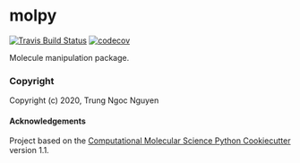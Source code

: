 molpy
==============================
[//]: # (Badges)
[![Travis Build Status](https://travis-ci.com/REPLACE_WITH_OWNER_ACCOUNT/molpy.svg?branch=master)](https://travis-ci.com/REPLACE_WITH_OWNER_ACCOUNT/molpy)
[![codecov](https://codecov.io/gh/REPLACE_WITH_OWNER_ACCOUNT/molpy/branch/master/graph/badge.svg)](https://codecov.io/gh/REPLACE_WITH_OWNER_ACCOUNT/molpy/branch/master)

Molecule manipulation package.

### Copyright

Copyright (c) 2020, Trung Ngoc Nguyen

#### Acknowledgements
 
Project based on the 
[Computational Molecular Science Python Cookiecutter](https://github.com/molssi/cookiecutter-cms) version 1.1.
